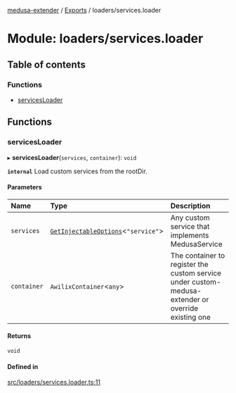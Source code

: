 [medusa-extender](../README.md) / [Exports](../modules.md) / loaders/services.loader

# Module: loaders/services.loader

## Table of contents

### Functions

- [servicesLoader](loaders_services_loader.md#servicesloader)

## Functions

### servicesLoader

▸ **servicesLoader**(`services`, `container`): `void`

**`internal`**
Load custom services from the rootDir.

#### Parameters

| Name | Type | Description |
| :------ | :------ | :------ |
| `services` | [`GetInjectableOptions`](types.md#getinjectableoptions)<``"service"``\> | Any custom service that implements MedusaService |
| `container` | `AwilixContainer`<`any`\> | The container to register the custom service under custom-medusa-extender or override existing one |

#### Returns

`void`

#### Defined in

[src/loaders/services.loader.ts:11](https://github.com/adrien2p/medusa-extender/blob/80bf51f/src/loaders/services.loader.ts#L11)
